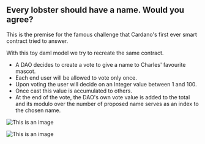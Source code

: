 ## Every lobster should have a name. Would you agree?

This is the premise for the famous challenge that Cardano's first ever smart contract tried to answer.

With this toy daml model we try to recreate the same contract.

* A DAO decides to create a vote to give a name to Charles' favourite mascot.
* Each end user will be allowed to vote only once.
* Upon voting the user will decide on an  Integer value between 1 and 100.
* Once cast this value is accumulated to others.
* At the end of the vote, the DAO's own vote value is added to the total and its modulo over the number of proposed name serves as an index to the chosen name.


![This is an image](/assets/images//lobstervote.vote.jpg)

![This is an image](/assets/images//lobstervote.voteresult.jpg)




